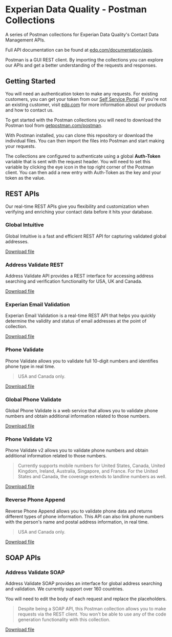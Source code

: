 # Experian Data Quality - Postman Collections

A series of Postman collections for Experian Data Quality's Contact Data Management APIs.

Full API documentation can be found at [edq.com/documentation/apis](http://edq.com/documentation/apis).

Postman is a GUI REST client. By importing the collections you can explore our APIs and get a better understanding of the requests and responses.

## Getting Started

You will need an authentication token to make any requests. For existing customers, you can get your token from our [Self Service Portal](https://portal.experianmarketingservices.com/). If you're not an existing customer, visit [edq.com](http://edq.com) for more information about our products and how to contact us.

To get started with the Postman collections you will need to download the Postman tool from [getpostman.com/postman](https://www.getpostman.com/postman).

With Postman installed, you can clone this repository or download the individual files. You can then import the files into Postman and start making your requests.

The collections are configured to authenticate using a global **Auth-Token** variable that is sent with the request header. You will need to set this variable by clicking the eye icon in the top right corner of the Postman client. You can then add a new entry with Auth-Token as the key and your token as the value.

## REST APIs

Our real-time REST APIs give you flexibility and customization when verifying and enriching your contact data before it hits your database.

### Global Intuitive

Global Intuitive is a fast and efficient REST API for capturing validated global addresses.

[Download file](../../raw/master/global-intuitive.postman_collection.json)


### Address Validate REST

Address Validate API provides a REST interface for accessing address searching and verification functionality for USA, UK and Canada.

[Download file](../../raw/master/address-validate-api-rest.postman_collection.json)

### Experian Email Validation

Experian Email Validation is a real-time REST API that helps you quickly determine the validity and status of email addresses at the point of collection. 

[Download file](../../raw/master/aperture-email-validation.postman_collection.json)
### Phone Validate

Phone Validate allows you to validate full 10-digit numbers and identifies phone type in real time. 

> USA and Canada only.

[Download file](../../raw/master/phone-validate-api.postman_collection.json)

### Global Phone Validate

Global Phone Validate is a web service that allows you to validate phone numbers and obtain additional information related to those numbers.

[Download file](../../raw/master/global-phone-validate.postman_collection.json)

### Phone Validate V2

Phone Validate v2 allows you to validate phone numbers and obtain additional information related to those numbers.

> Currently supports mobile numbers for United States, Canada, United Kingdom, Ireland, Australia, Singapore, and France. 
For the United States and Canada, the coverage extends to landline numbers as well.

[Download file](../../raw/master/phone-validate-v2.postman_collection.json)

### Reverse Phone Append

Reverse Phone Append allows you to validate phone data and returns different types of phone information. This API can also link phone numbers with the person's name and postal address information, in real time. 

> USA and Canada only.

[Download file](../../raw/master/reverse-phone-append.postman_collection.json)

## SOAP APIs

### Address Validate SOAP

Address Validate SOAP provides an interface for global address searching and validation. We currently support over 160 countries.

You will need to edit the body of each request and replace the placeholders.

> Despite being a SOAP API, this Postman collection allows you to make requests via the REST client. You won't be able to use any of the code generation functionality with this collection.

[Download file](../../raw/master/address-validate-soap.postman_collection.json)






